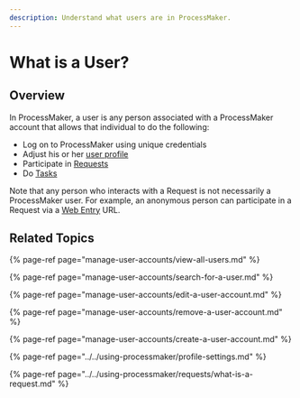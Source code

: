 ```yaml
---
description: Understand what users are in ProcessMaker.
---
```


# What is a User?

## Overview

In ProcessMaker, a user is any person associated with a ProcessMaker account that allows that individual to do the following:

* Log on to ProcessMaker using unique credentials
* Adjust his or her [user profile](../../using-processmaker/profile-settings.md)
* Participate in [Requests](../../using-processmaker/requests/what-is-a-request.md)
* Do [Tasks](../../using-processmaker/task-management/what-is-a-task.md)

Note that any person who interacts with a Request is not necessarily a ProcessMaker user. For example, an anonymous person can participate in a Request via a [Web Entry](../../package-development-distribution/package-a-connector/web-entry.md) URL.

## Related Topics

{% page-ref page="manage-user-accounts/view-all-users.md" %}

{% page-ref page="manage-user-accounts/search-for-a-user.md" %}

{% page-ref page="manage-user-accounts/edit-a-user-account.md" %}

{% page-ref page="manage-user-accounts/remove-a-user-account.md" %}

{% page-ref page="manage-user-accounts/create-a-user-account.md" %}

{% page-ref page="../../using-processmaker/profile-settings.md" %}

{% page-ref page="../../using-processmaker/requests/what-is-a-request.md" %}

